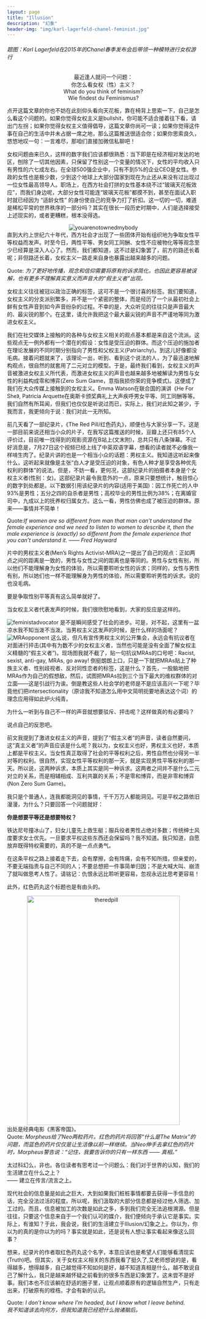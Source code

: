 ```yaml
---
layout: page
title: "Illusion"
description: "幻象"
header-img: "img/karl-lagerfeld-chanel-feminist.jpg"
---
```

<h6>题图：Karl Lagerfeld在2015年的Chanel春季发布会后带领一种模特进行女权游行</h6>




<div align="center">最近逢人就问一个问题：<br>
你怎么看女权（性）主义？<br>
What do you think of feminism?<br>
Wie findest du Feminismus?</div>

点开这篇文章的你也不妨在此刻仰头看向天花板，靠在椅背上思索一下，自己是怎么看这个问题的。如果你觉得女权主义是bullshit，你可能不适合接着往下看，请出门左拐；如果你觉得女权主义值得倡导，这篇文章你尚可一读；如果你觉得这件事在自己的生活中并未占据一席之地，那么这篇推送很适合你；如果你思索良久，悠悠地叹一句：一言难尽，那咱们直接加微信私聊吧！

女权问题由来已久，这样的数字我们应该都很熟悉：当下即是在经济相对发达的地区，刨除了一切其他因素，只保留了性别这一个变量的情况下，女性的平均收入只有男性的六七成左右。在全球500强企业中，只有不到5%的企业CEO是女性。参政的女性也是极少数，少到这个地球上大部分国家到现在为止还从来没有过出现过一位女性最高领导人。职场上，在西方社会打拼的女性基本绕不过“玻璃天花板效应”，而我们身边呢，大部分女性可能连“玻璃天花板”都摸不到，甚至在面试入职时就已经因为 “适龄女性” 的身份使自己的竞争力打了折扣。这一切的一切，难道是稀松平常的世界秩序的一部分吗？其实在很长一段历史时期中，人们是选择接受上述现实的，或者更糟糕，根本没得选。
<div align="center"><img src="http://p1yoytotn.bkt.clouddn.com/youarenotownedmybody.jpeg" alt="youarenotownedmybody" /></div>
直到大约上世纪六十年代，西方社会才出现了一些团体开始有组织地为争取女性平等权益而发声。时至今日，两性平等、男女同工同酬、女性不应被物化等等观念至少已经算是深入人心了。然而，我们都知道，这不过是幻象罢了，前方的路还长着呢；非但路还长着，女权主义一路走来自身也暴露出越来越多的问题。

Quote: <i>为了更好地传播，观念和信仰需要将原有的诉求简化，也因此更容易被误解，也有更多不理解真实意义而声音大的“假主义者”出现。</i>

女权主义往往被冠以政治正确的标签，这可不是一个很讨喜的标签。我们要知道，女权主义的分支派别繁多，并不是一个紧密的整体，而是经历了一个从最初社会上鲜有女性声音到如今声音纷杂的过程。不幸的是，大众听见的往往只是声音最大的、最尖锐的那个。在这里，请允许我把这个最大最尖锐的声音不严谨地等同为激进女权主义。

我们在社交媒体上接触的的各种与女权主义相关的观点基本都是来自这个流派。这些观点无一例外都有一个潜在的假设：女性是受压迫的群体。而这个压迫的施加者在理论发展的不同时期分别指向了男性和父权主义(Patriarchy)。到这儿好像都没毛病。接着问题就来了，该理论一出，听到、看到这个说法的人，为了最迅速地解构观点，很自然的就套用了二元对立的模型。于是，最终我们看到，女权主义的声音被激进女权主义所代表，而激进女权主义的声音也越来越多地被解读为男性与女性的利益构成零和博弈(Zero Sum Game，意指我损你荣的竞争模式)。这便成了我们在大众传媒上接触到的女权主义。Emma Watson在联合国的演讲《He For She》, Patricia Arquette在奥斯卡颁奖典礼上大声疾呼男女平等、同工同酬等等。我们自然有所耳闻，但我们也仅仅是听说过而已，实际上，我们对此知之甚少，于我而言，我更倾向于说：我们对此一无所知。

前几天看了一部纪录片，《The Red Pill/红色药丸》，顺便也与大家分享一下。这是一部目前来说还相当小众的片子，在我写这篇推送的时候，豆瓣上还只有85个人评价过，目前唯一找得到的观影资源在B站上(文末附)，总共只有八条弹幕。不过好消息是，7月27日这个视频已经上线了中英双语字幕，想看的读者就不必像我一样啃生肉了。纪录片讲的也是一个相当小众的话题：男权主义。我知道这听起来像什么，这听起来就像是主张“白人才是受压迫的对象，有色人种才是享受各种优先权利的群体”的说法。但是，不妨一看，更何况，这部纪录片的拍摄者本身是个女权主义者(性别：女)。这部纪录片最令我意外的一点，原来只要想统计，触目惊心的数字到处都是。以下数据引用该纪录片的内容(适用于美国)：因工作死亡的人中93%是男性；五分之四的自杀者是男性；高校毕业的男性比例为38%；在离婚官司中，九成以上的抚养权归属女方。这么一看，男性仿佛也成了被压迫的群体。原来——事情并不简单！

Quote:<i>If women are so different from man that man can’t understand the female experience and we need to listen to women to describe it, then the male experience is (exactly) so different from the female experience that you can’t understand it. —— Fred Hayward</i>

片中的男权主义者(Men’s Rights Activist-MRA)之一提出了自己的观点：正如两点之间的距离是一致的，男性与女性之间的距离也是等同的。男性与女性有别，所以他们不能理解身为女性的体验，所以需要聆听女性的诉求；同样的，女性与男性有别，所以她们也一样不能理解身为男性的体验，所以需要聆听男性的诉求。说的也没毛病。

要是争取性别平等真有这么简单就好了。

当女权主义者代表发声的时候，我们很欣慰地看到，大家的反应是这样的。
<!-- 插图 -->
<img src="http://p1yoytotn.bkt.clouddn.com/feministadvocator.jpg" alt="feministadvocator" />
是不是瞬间感受了社会的进步。可是，对不起，这里有一盆凉水我不知当泼不当泼。当男权主义这发声的时候，是什么样的场面呢？
<!-- 插图 -->
<img src="http://p1yoytotn.bkt.clouddn.com/MRAopponent.jpg" alt="MRAopponent" />
这么说，但凡有宣传男权主义的公开集会，永远会有抗议者在对面进行抨击(其中有为数不少的女权主义者，当然也可能是没有全面了解女权主义精髓的“假主义者”)。现场图我就不截了，贴一句抗议MRAs的口号吧：Racist, sexist, anti-gay, MRAs, go away! 倒挺朗朗上口，只是一下就把MRAs贴上了种族主义者、性别歧视者、反对同性恋者的标签，这是什么？首先，一股脑地把MRAs作为自己的假想敌，然后，试图把MRAs拉到三个当下最大的维权群体的对立面——这是引战行为诶。倒是教这些人社会学的老师是不是应该高兴一下呢？毕竟他们把intersectionality（原谅我不知道怎么用中文简明扼要地表达这个词）的理念应用得如此炉火纯青。

为什么一听到与自己不一样的声音就想要驳斥、抨击呢？这样做真的有必要吗？

说点自己的反思吧。

前文我提到了激进女权主义的声音，提到了“假主义者”的声音，读者自然要问，这“真主义者”的声音应该是什么呢？我以为，女权主义也好，男权主义也好，本质上都是平权主义。当女性真正取得了社会的平等权利之后，男性自然也分得另一半对等的权利。很自然，实现女性平等权利的那一天，就是实现男性平等权利的那一天。所以说，这两种诉求，本质上其实是同一种诉求。这两者之间并不是什么二元对立的关系，而是相辅相成、互利共赢的关系；不是零和博弈，而是非零和博弈(Non Zero Sum Game)。

我只是个普通人，连我都能洞见的事情，千千万万人都能洞见。可是平权之路依旧漫漫，为什么？只要回答一个问题就好：<br>

<b>你是想要平等还是想要特权？</b>

铁达尼号撞冰山了，妇女儿童先上救生艇；服兵役者男性占绝对多数；传统绅士风度要求女士优先。一旦要求平权这些东西还会保留吗？我不知道。我只知道，自愿放弃既得特权需要的，真的不是一点点勇气。

在这条平权之路上接着走下去，会有摩擦，会有阵痛，会有不知所措，但亲爱的，不要无端指责与自己不同的人；不要总想把一件事简单归因；不是大喊大叫、崩溃了就叫做思考人性了。请铭记：仇恨永远比聆听更容易，忽视永远比思考更容易！

此外，红色药丸这个标题也是有由头的。<br>
<div align="center"><img src="http://p1yoytotn.bkt.clouddn.com/theredpill.jpg" width="400" height="600" alt="theredpill" /></div>
出处是经典电影《黑客帝国》。<br>
Quote:<i> Morpheus给了Neo两粒药片。红色的药片将回答“什么是The Matrix”的问题，而蓝色的药片仅仅是让生活像以前一样继续。当Neo伸手去拿红色的药片时，Morpheus警告说：“记住，我要告诉你的只有一样东西 —— 真相。”</i>

太过科幻么，非也。各位读者有思考过一个问题么：我们对于世界的认知，我们的生活建立在什么之上？<br>
—— 建立在传言/流言之上。

现代社会的信息量是如此之巨大，大到如果我们桩桩事情都要去获得一手信息的话，完全没法过活的程度。所以呢，我们汲取的大部分信息都是经过他人筛选、加工过的。而且，信息被加工的次数是如此之多，多到我们完全无法追根溯源。但是往往，只要这个信息来自于一个我们认可的媒介，我们便倾向于承认它是事实。实际上，有谁知？于此，我会说，我们的生活建立于Illusion/幻象之上。你以为，你以为的真的是你以为的吗？事实就是如此，还是说有人想让事实看起来像这么回事？

想来，纪录片的作者取红色药丸这个名字，本意应该也是希望人们能够看清现实(Truth)吧。但其实，关于女权主义相关的东西我看了挺久了,艾老师想说的是，看得越多，想得越多，自己越觉得不知如何是好，越不知道真相是什么，越不敢说自己了解什么，我只是越来越怀疑之前看到的很多东西是幻象罢了。这未尝不是好事。我们本也不应该躺在舒适的圈子里，让观点顺着原有的逻辑自然生产，只有走出来，打破原有的桎梏，才会有新的认识。

Quote:<i> I don’t know where I’m headed, but I know what I leave behind.<br>
我不知道该去向何方，但我知道我已经把什么抛诸脑后。</i>
